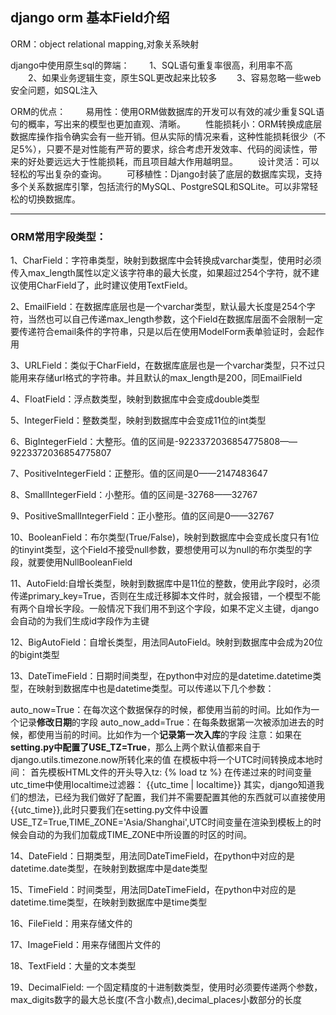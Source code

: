## django orm 基本Field介绍

ORM：object relational mapping,对象关系映射

django中使用原生sql的弊端：
　　1、SQL语句重复率很高，利用率不高
　　2、如果业务逻辑生变，原生SQL更改起来比较多
　　3、容易忽略一些web安全问题，如SQL注入

ORM的优点：
　　易用性：使用ORM做数据库的开发可以有效的减少重复SQL语句的概率，写出来的模型也更加直观、清晰。
　　性能损耗小：ORM转换成底层数据库操作指令确实会有一些开销。但从实际的情况来看，这种性能损耗很少（不足5%），只要不是对性能有严苛的要求，综合考虑开发效率、代码的阅读性，带来的好处要远远大于性能损耗，而且项目越大作用越明显。
　　设计灵活：可以轻松的写出复杂的查询。
　　可移植性：Django封装了底层的数据库实现，支持多个关系数据库引擎，包括流行的MySQL、PostgreSQL和SQLite。可以非常轻松的切换数据库。

---
### ORM常用字段类型：

1、CharField：字符串类型，映射到数据库中会转换成varchar类型，使用时必须传入max_length属性以定义该字符串的最大长度，如果超过254个字符，就不建议使用CharField了，此时建议使用TextField。

2、EmailField：在数据库底层也是一个varchar类型，默认最大长度是254个字符，当然也可以自己传递max_length参数，这个Field在数据库层面不会限制一定要传递符合email条件的字符串，只是以后在使用ModelForm表单验证时，会起作用

3、URLField：类似于CharField，在数据库底层也是一个varchar类型，只不过只能用来存储url格式的字符串。并且默认的max_length是200，同EmailField

4、FloatField：浮点数类型，映射到数据库中会变成double类型

5、IntegerField：整数类型，映射到数据库中会变成11位的int类型

6、BigIntegerField：大整形。值的区间是-9223372036854775808——9223372036854775807

7、PositiveIntegerField：正整形。值的区间是0——2147483647

8、SmallIntegerField：小整形。值的区间是-32768——32767

9、PositiveSmallIntegerField：正小整形。值的区间是0——32767

10、BooleanField：布尔类型(True/False)，映射到数据库中会变成长度只有1位的tinyint类型，这个Field不接受null参数，要想使用可以为null的布尔类型的字段，就要使用NullBooleanField

11、AutoField:自增长类型，映射到数据库中是11位的整数，使用此字段时，必须传递primary_key=True，否则在生成迁移脚本文件时，就会报错，一个模型不能有两个自增长字段。一般情况下我们用不到这个字段，如果不定义主键，django会自动的为我们生成id字段作为主键

12、BigAutoField：自增长类型，用法同AutoField。映射到数据库中会成为20位的bigint类型

13、DateTimeField：日期时间类型，在python中对应的是datetime.datetime类型，在映射到数据库中也是datetime类型。可以传递以下几个参数：
> 
auto_now=True：在每次这个数据保存的时候，都使用当前的时间。比如作为一个记录**修改日期**的字段
auto_now_add=True：在每条数据第一次被添加进去的时候，都使用当前的时间。比如作为一个**记录第一次入库**的字段
注意：如果在**setting.py中配置了USE_TZ=True**，那么上两个默认值都来自于django.utils.timezone.now所转化来的值
在模板中将一个UTC时间转换成本地时间：
首先模板HTML文件的开头导入tz:
 {% load tz %}
在传递过来的时间变量utc_time中使用localtime过滤器：
 {{utc_time | localtime}}
其实，django知道我们的想法，已经为我们做好了配置，我们并不需要配置其他的东西就可以直接使用{{utc_time}},此时只要我们在setting.py文件中设置　　USE_TZ=True,TIME_ZONE='Asia/Shanghai',UTC时间变量在渲染到模板上的时候会自动的为我们加载成TIME_ZONE中所设置的时区的时间。

14、DateField：日期类型，用法同DateTimeField，在python中对应的是datetime.date类型，在映射到数据库中是date类型

15、TimeField：时间类型，用法同DateTimeField，在python中对应的是datetime.time类型，在映射到数据库中是time类型

16、FileField：用来存储文件的

17、ImageField：用来存储图片文件的

18、TextField：大量的文本类型

19、DecimalField: 一个固定精度的十进制数类型，使用时必须要传递两个参数，max_digits数字的最大总长度(不含小数点),decimal_places小数部分的长度